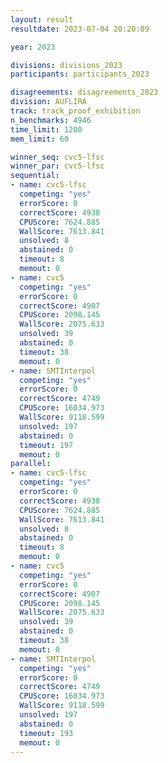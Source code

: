 ```yaml
---
layout: result
resultdate: 2023-07-04 20:20:09

year: 2023

divisions: divisions_2023
participants: participants_2023

disagreements: disagreements_2023
division: AUFLIRA
track: track_proof_exhibition
n_benchmarks: 4946
time_limit: 1200
mem_limit: 60

winner_seq: cvc5-lfsc
winner_par: cvc5-lfsc
sequential:
- name: cvc5-lfsc
  competing: "yes"
  errorScore: 0
  correctScore: 4938
  CPUScore: 7624.885
  WallScore: 7613.841
  unsolved: 8
  abstained: 0
  timeout: 8
  memout: 0
- name: cvc5
  competing: "yes"
  errorScore: 0
  correctScore: 4907
  CPUScore: 2098.145
  WallScore: 2075.633
  unsolved: 39
  abstained: 0
  timeout: 38
  memout: 0
- name: SMTInterpol
  competing: "yes"
  errorScore: 0
  correctScore: 4749
  CPUScore: 16034.973
  WallScore: 9118.599
  unsolved: 197
  abstained: 0
  timeout: 197
  memout: 0
parallel:
- name: cvc5-lfsc
  competing: "yes"
  errorScore: 0
  correctScore: 4938
  CPUScore: 7624.885
  WallScore: 7613.841
  unsolved: 8
  abstained: 0
  timeout: 8
  memout: 0
- name: cvc5
  competing: "yes"
  errorScore: 0
  correctScore: 4907
  CPUScore: 2098.145
  WallScore: 2075.633
  unsolved: 39
  abstained: 0
  timeout: 38
  memout: 0
- name: SMTInterpol
  competing: "yes"
  errorScore: 0
  correctScore: 4749
  CPUScore: 16034.973
  WallScore: 9118.599
  unsolved: 197
  abstained: 0
  timeout: 193
  memout: 0
---
```

